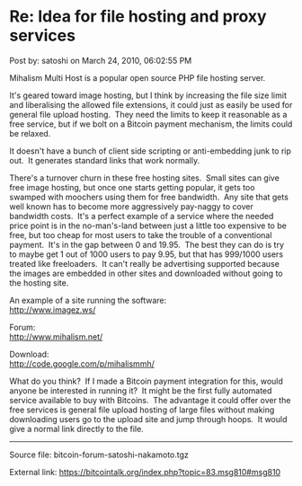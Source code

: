# Re: Idea for file hosting and proxy services

Post by: satoshi on March 24, 2010, 06:02:55 PM

Mihalism Multi Host is a popular open source PHP file hosting server.

It's geared toward image hosting, but I think by increasing the file size limit and liberalising the allowed file extensions, it could just as easily be used for general file upload hosting. &nbsp;They need the limits to keep it reasonable as a free service, but if we bolt on a Bitcoin payment mechanism, the limits could be relaxed.

It doesn't have a bunch of client side scripting or anti-embedding junk to rip out. &nbsp;It generates standard links that work normally.

There's a turnover churn in these free hosting sites. &nbsp;Small sites can give free image hosting, but once one starts getting popular, it gets too swamped with moochers using them for free bandwidth. &nbsp;Any site that gets well known has to become more aggressively pay-naggy to cover bandwidth costs. &nbsp;It's a perfect example of a service where the needed price point is in the no-man's-land between just a little too expensive to be free, but too cheap for most users to take the trouble of a conventional payment. &nbsp;It's in the gap between 0 and 19.95. &nbsp;The best they can do is try to maybe get 1 out of 1000 users to pay 9.95, but that has 999/1000 users treated like freeloaders. &nbsp;It can't really be advertising supported because the images are embedded in other sites and downloaded without going to the hosting site.

An example of a site running the software:<br>
http://www.imagez.ws/

Forum:<br>
http://www.mihalism.net/

Download:<br>
http://code.google.com/p/mihalismmh/

What do you think? &nbsp;If I made a Bitcoin payment integration for this, would anyone be interested in running it? &nbsp;It might be the first fully automated service available to buy with Bitcoins. &nbsp;The advantage it could offer over the free services is general file upload hosting of large files without making downloading users go to the upload site and jump through hoops. &nbsp;It would give a normal link directly to the file.

---

Source file: bitcoin-forum-satoshi-nakamoto.tgz

External link: https://bitcointalk.org/index.php?topic=83.msg810#msg810
